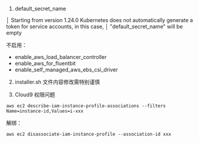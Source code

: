 
1. default_secret_name

│ Starting from version 1.24.0 Kubernetes does not automatically generate a token for service accounts, in this case,
│ "default_secret_name" will be empty

不启用：
- enable_aws_load_balancer_controller
- enable_aws_for_fluentbit
- enable_self_managed_aws_ebs_csi_driver

2. installer.sh 
文件内容修改需特别谨慎 


3. Cloud9 权限问题

```shell
aws ec2 describe-iam-instance-profile-associations --filters Name=instance-id,Values=i-xxx
```

解绑：
```shell
aws ec2 disassociate-iam-instance-profile --association-id xxx
```